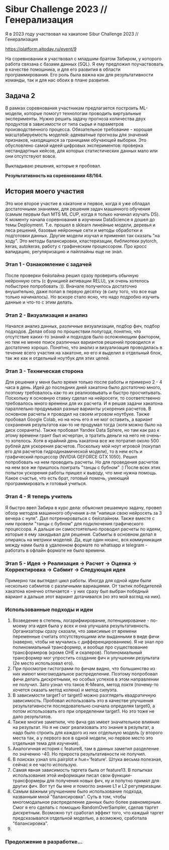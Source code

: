 # **Sibur Challenge 2023 // Генерализация**

Я в 2023 году участвовал на хакатоне Sibur Challenge 2023 // Генерализация

https://platform.aitoday.ru/event/9

На соревновании я участвовал с младшим братом Забиром, у которого работа связана с базами данных (SQL). Я ему предложил поучаствовать в качестве помошника, и для его развития в области программирования. Его роль была важна как для результативности команды, так и для нас обоих в плане развития. 

## Задача 2
В рамках соревнования участникам предлагается построить ML-модели, которые помогут технологам проводить виртуальные эксперименты.
Нужно решить задачу прогноза количества двух продуктов в зависимости от типа сырья и параметров производственного процесса. 
Обязательное требование - хорошая масштабируемость моделей: адекватные прогнозы для значений признаков, находящихся за границами обучающей выборки. 
Это обусловлено самой идеей цифровых экспериментов: проверка нестандартных кейсов, для которых статистических данных мало или они отсутствуют вовсе.

Выкладываю решения, которые я пробовал. 

**Результативность на соревновании 48/164.**

## История моего участия
Это мое второе участие в хакатоне и первое, когда я уже обладал достаточными знаниями, для решения задач машинного обучения (самым первым был MTS ML CUP, когда я только начинал изучать DS).
К моменту начала соревнования в изучении DataScience я дошел до темы Deployment. Т.е. прошел в sklearn линейные модели, деревья и леса решений, базовые нейронные сети и методы обработки и подготовки данных.
Другие модели изучал и применял так сказать "на ходу". Это методы балансировки, кластеризации, библиотеки pytorch, keras, autokeras, работу с графическим процессором. Про кросс валидацию, регуляризацию и пайплайны еще не знал.
### Этап 1 - Ознакомление с задачей
После проверки бейзлайна решил сразу проверить обычную нейронную сеть (с функцией активации RELU), уж очень хотелось побыстрее попробовать :)). Вначале получилось достаточно внушительно, даже попал в первую десятку (в силу того, что все еще только начиналось). Но вскоре стало ясно, что надо подробно изучить данные и что-то с этим делать.
### Этап 2 - Визуализация и анализ
Начался анализ данных, различные визуализации, подбор фич, подбор подходов. Делая обзор по прошествии полугода, понятно, что отсутствие каких-то знаний и подходов было осложняющим фактором, но тем не менее поиск различных вариантов решений проводился и достаточно хорошо. Понятно, что анализ и визуализация проводилась в течение всего участия на хакатоне, но его я выделил в отдельный блок, так же как и отдельный ноутбук для этих целей.
### Этап 3 - Техническая сторона
Для решения у меня было время только после работы и примерно 2 - 4 часа в день. Идей до последних дней хакатона было достаточно много, поэтому требовалось как-то их реализовывать и быстро просчитывать. Поскольку я основную ставку сделал на нейросети, то соответственно требовалось много времени для их расчета. И я решая задачи хакатона параллельно продумывал разные варианты ускорения расчетов. В основном расчеты я проводил на своем игровом ноутбуке. Также пробовал Google Colab, но на ночь его я не мог оставить, а вариант сохранения результатов как-то не продумал тогда (хотя можно было на диск сохранять). Также пробовал Yandex Data Sphere, но там как раз к этому времени грант был исчерпан, а тратить деньги на него не очень-то хотелось. Хотя в крайний день хакатона все же потратил около 500 рублей для ускорения расчетов. Поскольку мой ноут игровой (покупал его для расчетов гидродинамической модели), то в нем есть и графический процессор (NVIDIA GEFORCE GTX 1050). Решил попробовать на нем проводить расчеты. Но для проведения расчетов на нем все же пришлось поиграть "танцы с бубном" :) После всех этих попыток ускорения работы пришел к выводу, что мне нужна помощь. Какое счастье, что есть брат, готовый помочь, умеющий программировать и готовый учиться. 
### Этап 4 - Я теперь учитель
Я быстро ввел Забира в курс дела: объяснил решаемую задачу, провел обзор методов машинного обучения а-ля "напиши свою нейросеть за 3 вечера с нуля". Дал потренироваться с бейзлайном. Также вместе с ним провели "танцы с бубном" для подключения графического процессора. А дальше он самостоятельно проводил расчеты по идеям, которые я ему закидывал для решения. Сабмиты в основном делал я опираясь на метрики моделей. Да, еще один нюанс, вся коммуникация между нами была в удаленном формате по whatsapp и telegram - работать в офлайн формате не было времени. 
### Этап 5 - Идея -> Реализация -> Расчет -> Оценка -> Корректировка -> Сабмит -> Следующая идея
Примерно так выглядел цикл работы. Иногда для одной идеи были несколько сабмитов с различными вариациями.  От тактик победителей хакатона конечно отличается - у них сразу был выбран победный вариант а дальше этот вариант дотачивался (но это мой взгляд на них). 
### Использованные подходы и идеи
1. Возведение в степень, логарифмирование, потенциирование - по-моему эта идея была у всех и она улучшала результативность. Организаторы сразу сказали, что зависимые от времени переменные считать отсутствующими или выданными в виде фичи (наверно, чтобы не мучались с дифференцированием). Я не знал про полиномиальный трансформер, и вообще про существование трансформеров (кроме OHE и скалеров). Полиномиальный трансформер мог упростить создание фич и улучшении результата (2е место использовал его).
2. При просмотре гистограмм по фичам видно, что большинство из них имеют многомодальное распределение. Поэтому попробовал фичи делать дискретными, но особых успехов в этом направлении не получил. Зато узнал что такое K-Means, метод локтя (почему-то хочется сказать метод колена) и метод силуэта.
3. В зависимости target1 от target0 можно разглядеть квадратичную зависимость. Пробовал использовать это в качестве улучшения результативности последовательно сначала определяя target0, а потом использовать его при определении target1. Но это тоже не дало результатов.
4. Также многие заметили, что фича gas имеет значительное влияние на результат. Но я не смог реализовать это знание в результат, а надо было строить для каждого из них отдельную модель (у второго места так, а у первого все в одной модели, но первое место это отдельная тема для изучения).
5. Аналогичная история с feature8, там в данных заметил разделение по значению -40. Но прироста результативности не получил.
6. В поисках узнал sns.pairplot и hue='feature'. Штука весьма полезная, сейчас я ее часто использую.
7. Самая явная зависимость таргета была от feature13. В попытках использования этой информации писал свои функции-трансформеры для получения новых фич, ну и попутно примял для других  фич. Вот тут бы мне и помогло знание L1 и L2 регуляризации.
8. Самым важным улучшением было использование подхода, названным мной "балансировка". Суть в том, чтобы многомодальное распределение данных было более равномерным. Смог я его сделать с помощью RandomOverSampler, сделав таргет дискретным. Возможно тут сработал эффект того, что каждый таргет предсказывался отдельной моделью, а возможно, сработала "балансировка".
9. 

### Продолжение в разработке...




